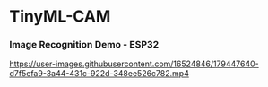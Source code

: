 # TinyML-CAM

### Image Recognition Demo - ESP32
https://user-images.githubusercontent.com/16524846/179447640-d7f5efa9-3a44-431c-922d-348ee526c782.mp4

